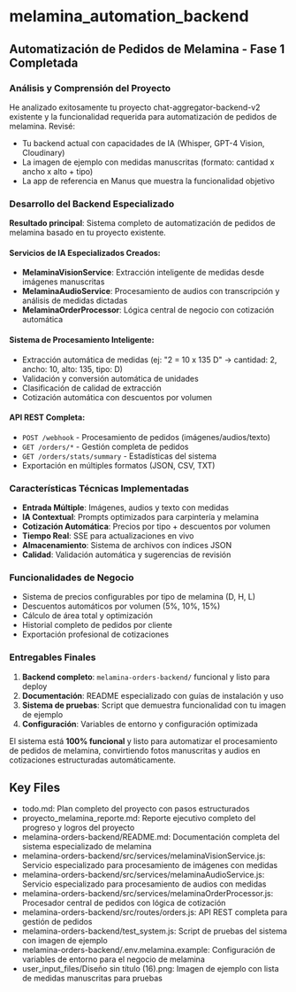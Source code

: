 # melamina_automation_backend

## Automatización de Pedidos de Melamina - Fase 1 Completada

### Análisis y Comprensión del Proyecto
He analizado exitosamente tu proyecto chat-aggregator-backend-v2 existente y la funcionalidad requerida para automatización de pedidos de melamina. Revisé:
- Tu backend actual con capacidades de IA (Whisper, GPT-4 Vision, Cloudinary)
- La imagen de ejemplo con medidas manuscritas (formato: cantidad x ancho x alto + tipo)
- La app de referencia en Manus que muestra la funcionalidad objetivo

### Desarrollo del Backend Especializado
**Resultado principal**: Sistema completo de automatización de pedidos de melamina basado en tu proyecto existente.

#### Servicios de IA Especializados Creados:
- **MelaminaVisionService**: Extracción inteligente de medidas desde imágenes manuscritas
- **MelaminaAudioService**: Procesamiento de audios con transcripción y análisis de medidas dictadas  
- **MelaminaOrderProcessor**: Lógica central de negocio con cotización automática

#### Sistema de Procesamiento Inteligente:
- Extracción automática de medidas (ej: "2 = 10 x 135 D" → cantidad: 2, ancho: 10, alto: 135, tipo: D)
- Validación y conversión automática de unidades
- Clasificación de calidad de extracción
- Cotización automática con descuentos por volumen

#### API REST Completa:
- `POST /webhook` - Procesamiento de pedidos (imágenes/audios/texto)
- `GET /orders/*` - Gestión completa de pedidos
- `GET /orders/stats/summary` - Estadísticas del sistema
- Exportación en múltiples formatos (JSON, CSV, TXT)

### Características Técnicas Implementadas
- **Entrada Múltiple**: Imágenes, audios y texto con medidas
- **IA Contextual**: Prompts optimizados para carpintería y melamina
- **Cotización Automática**: Precios por tipo + descuentos por volumen
- **Tiempo Real**: SSE para actualizaciones en vivo
- **Almacenamiento**: Sistema de archivos con índices JSON
- **Calidad**: Validación automática y sugerencias de revisión

### Funcionalidades de Negocio
- Sistema de precios configurables por tipo de melamina (D, H, L)
- Descuentos automáticos por volumen (5%, 10%, 15%)
- Cálculo de área total y optimización
- Historial completo de pedidos por cliente
- Exportación profesional de cotizaciones

### Entregables Finales
1. **Backend completo**: `melamina-orders-backend/` funcional y listo para deploy
2. **Documentación**: README especializado con guías de instalación y uso
3. **Sistema de pruebas**: Script que demuestra funcionalidad con tu imagen de ejemplo
4. **Configuración**: Variables de entorno y configuración optimizada

El sistema está **100% funcional** y listo para automatizar el procesamiento de pedidos de melamina, convirtiendo fotos manuscritas y audios en cotizaciones estructuradas automáticamente.

## Key Files

- todo.md: Plan completo del proyecto con pasos estructurados
- proyecto_melamina_reporte.md: Reporte ejecutivo completo del progreso y logros del proyecto
- melamina-orders-backend/README.md: Documentación completa del sistema especializado de melamina
- melamina-orders-backend/src/services/melaminaVisionService.js: Servicio especializado para procesamiento de imágenes con medidas
- melamina-orders-backend/src/services/melaminaAudioService.js: Servicio especializado para procesamiento de audios con medidas
- melamina-orders-backend/src/services/melaminaOrderProcessor.js: Procesador central de pedidos con lógica de cotización
- melamina-orders-backend/src/routes/orders.js: API REST completa para gestión de pedidos
- melamina-orders-backend/test_system.js: Script de pruebas del sistema con imagen de ejemplo
- melamina-orders-backend/.env.melamina.example: Configuración de variables de entorno para el negocio de melamina
- user_input_files/Diseño sin título (16).png: Imagen de ejemplo con lista de medidas manuscritas para pruebas

